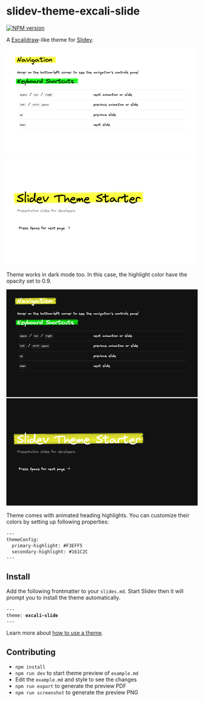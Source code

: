 # slidev-theme-excali-slide

[![NPM version](https://img.shields.io/npm/v/slidev-theme-excali-slide?color=3AB9D4&label=)](https://www.npmjs.com/package/slidev-theme-excali-slide)

A [Excalidraw](https://excalidraw.com/)-like theme for [Slidev](https://github.com/slidevjs/slidev).

![Default Slide](./images/default_slide.png)
![Intro Slide](./images/intro_slide.png)

Theme works in dark mode too. In this case, the highlight color have the opacity set to 0.9.

![Default Slide Dark](./images/default_slide_dark.png)
![Intro Slide Dark](./images/intro_slide_dark.png)

Theme comes with animated heading highlights. You can customize their colors by setting up following properties:

<pre><code>---
themeConfig:
  primary-highlight: #F3EFF5
  secondary-highlight: #161C2C
---</code></pre>




## Install

Add the following frontmatter to your `slides.md`. Start Slidev then it will prompt you to install the theme automatically.

<pre><code>---
theme: <b>excali-slide</b>
---</code></pre>

Learn more about [how to use a theme](https://sli.dev/themes/use).

## Contributing

- `npm install`
- `npm run dev` to start theme preview of `example.md`
- Edit the `example.md` and style to see the changes
- `npm run export` to generate the preview PDF
- `npm run screenshot` to generate the preview PNG
